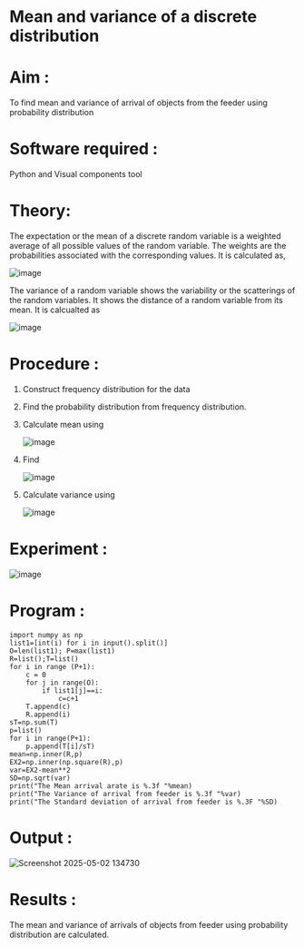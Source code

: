 #  Mean and variance of a discrete  distribution


# Aim : 

To find mean and variance of arrival of objects from the feeder using probability distribution


# Software required :  

Python and Visual components tool

# Theory:

The expectation or the mean of a discrete random variable is a weighted average of all possible
values of the random variable. The weights are the probabilities associated with the corresponding values. 
It is calculated as,

![image](https://user-images.githubusercontent.com/103921593/192938463-e34177f4-f188-48a0-bda2-8f6d1d660ed2.png)

The variance of a random variable shows the variability or the scatterings of the random variables.
It shows the distance of a random variable from its mean. It is calcualted as

![image](https://user-images.githubusercontent.com/103921593/192938695-99fedc01-34d5-4d36-84df-5880e766ed0c.png)


# Procedure :

1. Construct frequency distribution for the data

2. Find the  probability distribution from frequency distribution.

3. Calculate mean using 
   
   ![image](https://user-images.githubusercontent.com/103921593/192940431-03b81777-c54d-4286-b4f4-82dfe7666b4c.png)

4. Find  
   
      ![image](https://user-images.githubusercontent.com/103921593/192940255-2d9dd746-6875-4a6d-877b-6da6cdb96ab1.png)

5.  Calculate variance using 
  
      ![image](https://user-images.githubusercontent.com/103921593/192942852-913550a9-fabe-4a55-b956-0487b18bbd97.png)


# Experiment :

![image](https://user-images.githubusercontent.com/103921593/229993174-5b67e57e-3e01-4ac4-9f83-410a932b22bf.png)

# Program :

```
import numpy as np
list1=[int(i) for i in input().split()]
O=len(list1); P=max(list1) 
R=list();T=list()
for i in range (P+1):
    c = 0
    for j in range(O):
        if list1[j]==i:
            c=c+1
    T.append(c)
    R.append(i)
sT=np.sum(T)
p=list()
for i in range(P+1):
    p.append(T[i]/sT) 
mean=np.inner(R,p)
EX2=np.inner(np.square(R),p)
var=EX2-mean**2 
SD=np.sqrt(var)
print("The Mean arrival arate is %.3f "%mean)
print("The Variance of arrival from feeder is %.3f "%var) 
print("The Standard deviation of arrival from feeder is %.3F "%SD)
```

# Output : 

![Screenshot 2025-05-02 134730](https://github.com/user-attachments/assets/7d859a34-0af0-4d8c-81a1-0c08e81f1114)

# Results :
The mean and variance of arrivals of objects from feeder using probability distribution are calculated.

